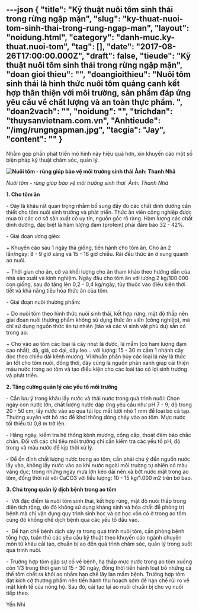 ---json
{
    "title": "Kỹ thuật nuôi tôm sinh thái trong rừng ngập mặn",
    "slug": "ky-thuat-nuoi-tom-sinh-thai-trong-rung-ngap-man",
    "layout": "noidung.html",
    "category": "danh-muc.ky-thuat.nuoi-tom",
    "tag": [],
    "date": "2017-08-26T17:00:00.000Z",
    "draft": false,
    "tieude": "Kỹ thuật nuôi tôm sinh thái trong rừng ngập mặn",
    "doan gioi thieu": "",
    "doangioithieu": "Nuôi tôm sinh thái là hình thức nuôi tôm quảng canh kết hợp thân thiện với môi trường, sản phẩm đáp ứng yêu cầu về chất lượng và an toàn thực phẩm. ",
    "doan2vach": "",
    "noidung": "",
    "trichdan": "thuysanvietnam.com.vn",
    "Anhtieude": "/img/rungngapman.jpg",
    "tacgia": "Jay",
    "__content__": ""
}
---
<p><span style="font-size:14px">Nhằm g&oacute;p phần ph&aacute;t triển m&ocirc; h&igrave;nh n&agrave;y hiệu quả hơn, xin khuyến c&aacute;o một số biện ph&aacute;p kỹ thuật chăm s&oacute;c, quản l&yacute;.</span></p>

<p><span style="font-size:14px"><strong><img alt="Nuôi tôm - rùng giúp bảo vệ môi trường sinh thái   Ảnh: Thanh Nhã" src="http://www.thuysanvietnam.com.vn/uploads/article2/baiviet/moitruong/nuoi-tom-sinh-thai-trong-rung-ngap-man-02.jpg" title="Nuôi tôm - rùng giúp bảo vệ môi trường sinh thái   Ảnh: Thanh Nhã" /></strong></span></p>

<p><span style="font-size:14px"><em>Nu&ocirc;i t&ocirc;m - r&ugrave;ng gi&uacute;p bảo vệ m&ocirc;i trường sinh th&aacute;i&nbsp; Ảnh: Thanh Nh&atilde;&nbsp;</em></span></p>

<p><span style="font-size:14px"><strong>1. Cho t&ocirc;m ăn</strong></span></p>

<p><span style="font-size:14px">- Đ&acirc;y l&agrave; kh&acirc;u rất quan trọng nhằm bổ sung đầy đủ c&aacute;c chất dinh dưỡng cần thiết cho t&ocirc;m nu&ocirc;i sinh trưởng v&agrave; ph&aacute;t triển. Thức ăn vi&ecirc;n c&ocirc;ng nghiệp được mua từ c&aacute;c cơ sở sản xuất c&oacute; uy t&iacute;n, nguồn gốc r&otilde; r&agrave;ng. H&agrave;m lượng c&aacute;c chất dinh dưỡng, đặc biệt l&agrave; h&agrave;m lượng đạm (protein) phải đảm bảo 32 - 42%.</span></p>

<p><span style="font-size:14px">- Giai đoạn ương gi&egrave;o:</span></p>

<p><span style="font-size:14px">+ Khuyến c&aacute;o sau 1 ng&agrave;y thả giống, tiến h&agrave;nh cho t&ocirc;m ăn. Cho ăn 2 lần/ng&agrave;y: 8 - 9 giờ s&aacute;ng v&agrave; 15 - 16 giờ chiều. Rải đều thức ăn ở xung quanh ao nu&ocirc;i.</span></p>

<p><span style="font-size:14px">+ Thời gian cho ăn, cỡ v&agrave; khối lượng cho ăn tham khảo theo hướng dẫn của nh&agrave; sản xuất v&agrave; kinh nghiệm. Ng&agrave;y đầu cho t&ocirc;m ăn với lượng 2 kg/100.000 con giống, sau đ&oacute; tăng l&ecirc;n 0,2 - 0,4 kg/ng&agrave;y, t&ugrave;y thuộc v&agrave;o điều kiện thời tiết v&agrave; khả năng ti&ecirc;u h&oacute;a thức ăn của t&ocirc;m.</span></p>

<p><span style="font-size:14px">- Giai đoạn nu&ocirc;i thương phẩm:</span></p>

<p><span style="font-size:14px">+ Do nu&ocirc;i t&ocirc;m theo h&igrave;nh thức nu&ocirc;i sinh th&aacute;i, kết hợp rừng, mật độ thấp n&ecirc;n giai đoạn nu&ocirc;i thương phẩm kh&ocirc;ng sử dụng thức ăn vi&ecirc;n (c&ocirc;ng nghiệp), m&agrave; chỉ sử dụng nguồn thức ăn tự nhi&ecirc;n (tảo v&agrave; c&aacute;c vi sinh vật ph&ugrave; du) sẵn c&oacute; trong ao.</span></p>

<p><span style="font-size:14px">+ Cho v&agrave;o ao t&ocirc;m c&aacute;c loại l&aacute; c&acirc;y như: l&aacute; đước, l&aacute; mắm (c&oacute; h&agrave;m lượng đạm cao nhất), d&agrave;, gi&aacute;, cỏ dại, d&acirc;y leo&hellip; với lượng: 15 - 30 m cắm 1 nh&aacute;nh c&acirc;y dọc theo chiều d&agrave;i k&ecirc;nh mương. Vi khuẩn ph&acirc;n hủy c&aacute;c loại l&aacute; n&agrave;y l&agrave; thức ăn tốt cho t&ocirc;m nu&ocirc;i, đồng thời, đ&acirc;y cũng l&agrave; nguồn ph&acirc;n xanh gi&uacute;p cải thiện m&agrave;u nước trong ao t&ocirc;m v&agrave; tạo điều kiện cho c&aacute;c lo&agrave;i tảo c&oacute; lợi sinh trưởng v&agrave; ph&aacute;t triển.</span></p>

<p><span style="font-size:14px"><strong>2. Tăng cường quản l&yacute; c&aacute;c yếu tố m&ocirc;i trường</strong></span></p>

<p><span style="font-size:14px">- Cần lưu &yacute; trong kh&acirc;u lấy nước v&agrave; thải nước trong qu&aacute; tr&igrave;nh nu&ocirc;i: Chọn ng&agrave;y con nước lớn, chất lượng nước đ&aacute;p ứng y&ecirc;u cầu như pH 7 - 9; độ trong 20 - 50 cm; lấy nước v&agrave;o ao qua t&uacute;i lọc mắt lưới nhỏ 1 mm để loại bỏ c&aacute; tạp. Thường xuy&ecirc;n vớt bỏ r&aacute;c để khơi th&ocirc;ng d&ograve;ng chảy v&agrave;o ao t&ocirc;m. Mực nước tối thiểu từ 0,8 m trở l&ecirc;n.</span></p>

<p><span style="font-size:14px">- Hằng ng&agrave;y, kiểm tra hệ thống k&ecirc;nh mương, cống cấp, tho&aacute;t đảm bảo chắc chắn. Đối với c&aacute;c chỉ ti&ecirc;u m&ocirc;i trường chỉ cần kiểm tra c&aacute;c yếu tố pH, độ trong v&agrave; m&agrave;u nước để kịp thời xử l&yacute;.</span></p>

<p><span style="font-size:14px">- Để ổn định chất lượng nước trong ao t&ocirc;m, cần phải ch&uacute; &yacute; đến nguồn nước lấy v&agrave;o, kh&ocirc;ng lấy nước v&agrave;o ao khi nước ngo&agrave;i m&ocirc;i trường tự nhi&ecirc;n c&oacute; m&agrave;u v&agrave;ng đục; trong những ng&agrave;y mưa lớn k&eacute;o d&agrave;i n&ecirc;n xả bớt nước mặt trong ao t&ocirc;m, đồng thời rải v&ocirc;i CaCO3 với liều lượng: 10 - 15 kg/1.000 m2 tr&ecirc;n bờ bao.</span></p>

<p><span style="font-size:14px"><strong>3. Ch&uacute; trọng quản l&yacute; dịch bệnh trong ao t&ocirc;m</strong></span></p>

<p><span style="font-size:14px">-&nbsp; Với đặc điểm l&agrave; nu&ocirc;i t&ocirc;m sinh th&aacute;i, kết hợp rừng, mật độ nu&ocirc;i thấp trong diện t&iacute;ch rộng, do đ&oacute; kh&ocirc;ng sử dụng kh&aacute;ng sinh v&agrave; h&oacute;a chất để ph&ograve;ng trị bệnh m&agrave; chỉ vận dụng quy tr&igrave;nh sinh học v&agrave; cơ học vốn c&oacute; ở trong ao t&ocirc;m c&ugrave;ng đ&oacute; khống chế dịch bệnh qua c&aacute;c yếu tố đầu v&agrave;o.</span></p>

<p><span style="font-size:14px">-&nbsp; Để hạn chế bệnh dịch xảy ra trong qu&aacute; tr&igrave;nh nu&ocirc;i t&ocirc;m, cần ph&ograve;ng bệnh tổng hợp, tu&acirc;n thủ c&aacute;c y&ecirc;u cầu kỹ thuật theo khuyến c&aacute;o ng&agrave;nh chuy&ecirc;n m&ocirc;n từ kh&acirc;u cải tạo, chuẩn bị ao đến qu&aacute; tr&igrave;nh chăm s&oacute;c, quản l&yacute; trong suốt qu&aacute; tr&igrave;nh nu&ocirc;i.</span></p>

<p><span style="font-size:14px">- Trường hợp t&ocirc;m gặp sự cố về bệnh, hạ thấp mực nước trong ao t&ocirc;m xuống c&ograve;n 1/3 trong thời gian từ 15 - 30 ng&agrave;y, đồng thời tiến h&agrave;nh loạt bỏ những c&aacute; thể t&ocirc;m chết ra khỏi ao nhằm hạn chế l&acirc;y lan mầm bệnh. Trường hợp t&ocirc;m đạt k&iacute;ch cỡ thương phẩm n&ecirc;n tiến h&agrave;nh thu hoạch sớm để hạn chế rủi ro về mặt kinh tế của n&ocirc;ng hộ. Sau đ&oacute;, cải tạo lại ao nu&ocirc;i chuẩn bị cho vụ nu&ocirc;i tiếp theo.</span></p>

<p><span style="font-size:14px">Yến Nhi&nbsp;</span></p>

